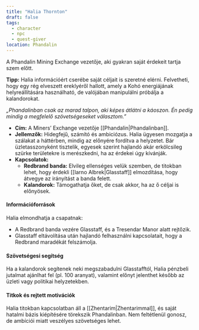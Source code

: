 ```yaml
---
title: "Halia Thornton"
draft: false
tags:
  - character
  - npc
  - quest-giver
location: Phandalin
---
```

A Phandalin Mining Exchange vezetője, aki gyakran saját érdekeit tartja szem előtt.

**Tipp:** Halia információért cserébe saját céljait is szeretné elérni. Felvetheti, hogy egy rég elveszett ereklyéről hallott, amely a Kohó energiájának helyreállítására használható, de valójában manipulálni próbálja a kalandorokat.

_„Phandalinban csak az marad talpon, aki képes átlátni a káoszon. Én pedig mindig a megfelelő szövetségeseket választom.”_

- **Cím:** A Miners’ Exchange vezetője [[Phandalin|Phandalinban]].
- **Jellemzők:** Hidegfejű, számító és ambiciózus. Halia ügyesen mozgatja a szálakat a háttérben, mindig az előnyére fordítva a helyzetet. Bár üzletasszonyként tisztelik, egyesek szerint hajlandó akár erkölcsileg szürke területekre is merészkedni, ha az érdekei úgy kívánják.
- **Kapcsolatok:**
    - **Redbrand banda:** Elvileg ellenséges velük szemben, de titokban lehet, hogy érdekli [[Iarno Albrek|Glasstaff]] elmozdítása, hogy átvegye az irányítást a banda felett.
    - **Kalandorok:** Támogathatja őket, de csak akkor, ha az ő céljai is előnyösek.

#### **Információforrások**

Halia elmondhatja a csapatnak:

- A Redbrand banda vezére Glasstaff, és a Tresendar Manor alatt rejtőzik.
- Glasstaff eltávolítása után hajlandó felhasználni kapcsolatait, hogy a Redbrand maradékát felszámolja.

#### **Szövetségesi segítség**

Ha a kalandorok segítenek neki megszabadulni Glasstafftól, Halia pénzbeli jutalmat ajánlhat fel (pl. 100 aranyat), valamint előnyt jelenthet később az üzleti vagy politikai helyzetekben.

#### **Titkok és rejtett motivációk**

Halia titokban kapcsolatban áll a [[Zhentarim|Zhentarimmal]], és saját hatalmi bázis kiépítésére törekszik Phandalinban. Nem feltétlenül gonosz, de ambíciói miatt veszélyes szövetséges lehet.
